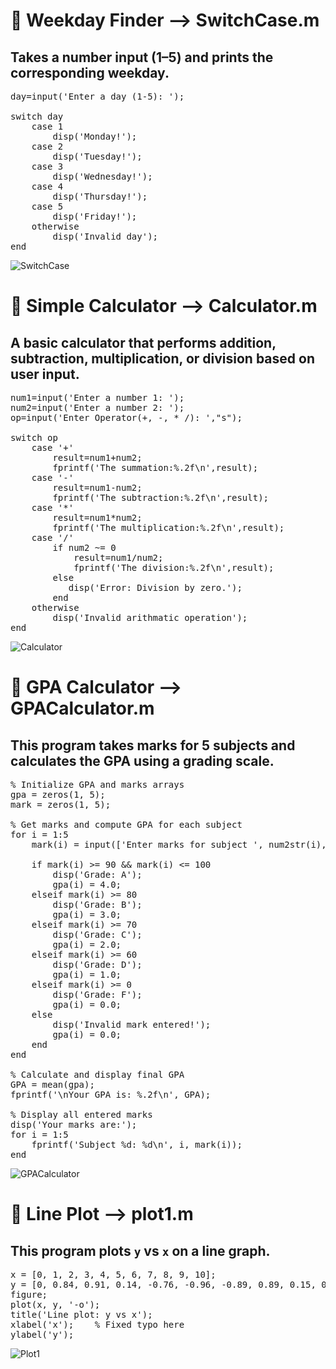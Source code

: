 # 📌 Weekday Finder --> SwitchCase.m
## Takes a number input (1–5) and prints the corresponding weekday. 
<pre>day=input('Enter a day (1-5): ');

switch day
    case 1
        disp('Monday!');
    case 2
        disp('Tuesday!');
    case 3
        disp('Wednesday!');
    case 4
        disp('Thursday!');
    case 5
        disp('Friday!');
    otherwise
        disp('Invalid day');
end</pre>

![SwitchCase](https://github.com/user-attachments/assets/404b75d3-750d-4d85-8e5c-0b748883dd5d)

# 📌 Simple Calculator --> Calculator.m
## A basic calculator that performs addition, subtraction, multiplication, or division based on user input.
<pre>num1=input('Enter a number 1: ');
num2=input('Enter a number 2: ');
op=input('Enter Operator(+, -, * /): ',"s");

switch op
    case '+'
        result=num1+num2;
        fprintf('The summation:%.2f\n',result);
    case '-'
        result=num1-num2;
        fprintf('The subtraction:%.2f\n',result);
    case '*'
        result=num1*num2;
        fprintf('The multiplication:%.2f\n',result);
    case '/'
        if num2 ~= 0
            result=num1/num2;
            fprintf('The division:%.2f\n',result);
        else
           disp('Error: Division by zero.');
        end
    otherwise
        disp('Invalid arithmatic operation');
end</pre>

![Calculator](https://github.com/user-attachments/assets/3550f934-c3c9-4023-bc69-28e3c58f845f)

# 📌 GPA Calculator --> GPACalculator.m
## This program takes marks for 5 subjects and calculates the GPA using a grading scale.
<pre>% Initialize GPA and marks arrays
gpa = zeros(1, 5);
mark = zeros(1, 5);

% Get marks and compute GPA for each subject
for i = 1:5
    mark(i) = input(['Enter marks for subject ', num2str(i), ': ']);
    
    if mark(i) >= 90 && mark(i) <= 100
        disp('Grade: A');
        gpa(i) = 4.0;
    elseif mark(i) >= 80
        disp('Grade: B');
        gpa(i) = 3.0;
    elseif mark(i) >= 70
        disp('Grade: C');
        gpa(i) = 2.0;
    elseif mark(i) >= 60
        disp('Grade: D');
        gpa(i) = 1.0;
    elseif mark(i) >= 0
        disp('Grade: F');
        gpa(i) = 0.0;
    else
        disp('Invalid mark entered!');
        gpa(i) = 0.0;
    end
end

% Calculate and display final GPA
GPA = mean(gpa);
fprintf('\nYour GPA is: %.2f\n', GPA);

% Display all entered marks
disp('Your marks are:');
for i = 1:5
    fprintf('Subject %d: %d\n', i, mark(i));
end</pre>

![GPACalculator](https://github.com/user-attachments/assets/d50c104a-e4af-4e6b-868e-756d590d21c8)

# 📌 Line Plot --> plot1.m
## This program plots ```y``` vs ```x``` on a line graph.
<pre>x = [0, 1, 2, 3, 4, 5, 6, 7, 8, 9, 10];
y = [0, 0.84, 0.91, 0.14, -0.76, -0.96, -0.89, 0.89, 0.15, 0.13, 0];  % Added last y to match x
figure;
plot(x, y, '-o');
title('Line plot: y vs x');
xlabel('x');    % Fixed typo here
ylabel('y');</pre>

![Plot1](https://github.com/user-attachments/assets/29341ed5-4a19-4ed6-899b-04891eba067d)


